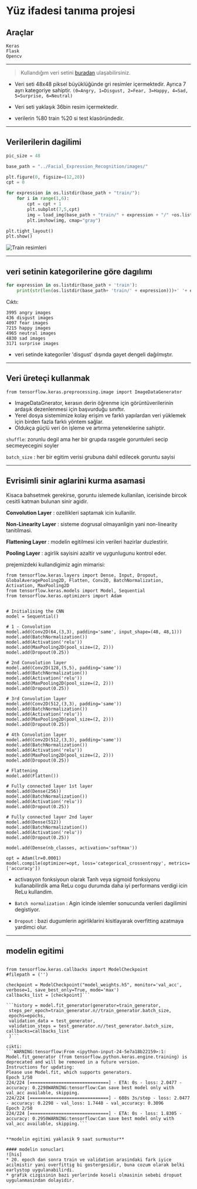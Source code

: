 # Yüz ifadesi tanıma projesi
## Araçlar
```
Keras
Flask
Opencv
```

---  

 > Kullandığım veri setini [buradan](https://www.kaggle.com/msambare/fer2013) ulaşabilirsiniz.

* Veri seti 48x48 piksel büyüklüğünde gri resimler içermektedir. Ayrıca 7 ayrı kategoriye sahiptir. `(0=Angry, 1=Disgust, 2=Fear, 3=Happy, 4=Sad, 5=Surprise, 6=Neutral)`

* Veri seti yaklaşık 36bin resim içermektedir.

- verilerin %80 train %20 si test klasöründedir.

---

## Verilerilerin dagilimi 
```python
pic_size = 48

base_path = "../Facial_Expression_Recognition/images/"

plt.figure(0, figsize=(12,20))
cpt = 0

for expression in os.listdir(base_path + "train/"):
    for i in range(1,6):
        cpt = cpt + 1
        plt.subplot(7,5,cpt)
        img = load_img(base_path + "train/" + expression + "/" +os.listdir(base_path + "train/" + expression)[i], target_size=(pic_size, pic_size))
        plt.imshow(img, cmap="gray")

plt.tight_layout()
plt.show()
```
![Train resimleri]()

---
## veri setinin kategorilerine göre dagılımı

```Python
for expression in os.listdir(base_path + 'train'):
    print(str(len(os.listdir(base_path+ 'train/' + expression)))+' '+ expression+' images')
```
Cıktı:
```
3995 angry images
436 disgust images
4097 fear images
7215 happy images
4965 neutral images
4830 sad images
3171 surprise images
```
* veri setinde kategoriler 'disgust' dışında gayet dengeli dağılmıştır.

---

## Veri üreteçi kullanmak

`from tensorflow.keras.preprocessing.image import ImageDataGenerator`

- ImageDataGnerator, kerasın derin öğrenme için görüntüverilerinin ardaşık dezenlenmesi için başvurduğu sınıftır.
- Yerel dosya sistemimize kolay erişim ve farklı yapılardan veri yüklemek için birden fazla farklı yöntem sağlar.
- Oldukça güçlü veri ön işleme ve artırma yeteneklerine sahiptir.

`shuffle`: zorunlu degil ama her bir grupda rasgele goruntuleri secip secmeyecegini soyler

`batch_size` : her bir egitim verisi grubuna dahil edilecek goruntu sayisi

---

## Evrisimli sinir aglarini kurma asamasi
Kisaca bahsetmek gerekirse, 
goruntu islemede kullanilan, icerisinde bircok cesitli katman bulunan sinir agidir.

**Convolution Layer** : ozellikleri saptamak icin kullanilir.


**Non-Linearity Layer** : sisteme dogrusal olmayanligin yani non-linearity tanitilmasi.


**Flattening Layer** : modelin egitilmesi icin verileri hazirlar duzlestirir. 


**Pooling Layer** : agirlik sayisini azaltir ve uygunlugunu kontrol eder.


prejemizdeki kullandigimiz agin mimarisi:

```
from tensorflow.keras.layers import Dense, Input, Dropout, GlobalAveragePooling2D, Flatten, Conv2D, BatchNormalization, Activation, MaxPooling2D
from tensorflow.keras.models import Model, Sequential
from tensorflow.keras.optimizers import Adam


# Initialising the CNN
model = Sequential()

# 1 - Convolution
model.add(Conv2D(64,(3,3), padding='same', input_shape=(48, 48,1)))
model.add(BatchNormalization())
model.add(Activation('relu'))
model.add(MaxPooling2D(pool_size=(2, 2)))
model.add(Dropout(0.25))

# 2nd Convolution layer
model.add(Conv2D(128,(5,5), padding='same'))
model.add(BatchNormalization())
model.add(Activation('relu'))
model.add(MaxPooling2D(pool_size=(2, 2)))
model.add(Dropout(0.25))

# 3rd Convolution layer
model.add(Conv2D(512,(3,3), padding='same'))
model.add(BatchNormalization())
model.add(Activation('relu'))
model.add(MaxPooling2D(pool_size=(2, 2)))
model.add(Dropout(0.25))

# 4th Convolution layer
model.add(Conv2D(512,(3,3), padding='same'))
model.add(BatchNormalization())
model.add(Activation('relu'))
model.add(MaxPooling2D(pool_size=(2, 2)))
model.add(Dropout(0.25))

# Flattening
model.add(Flatten())

# Fully connected layer 1st layer
model.add(Dense(256))
model.add(BatchNormalization())
model.add(Activation('relu'))
model.add(Dropout(0.25))

# Fully connected layer 2nd layer
model.add(Dense(512))
model.add(BatchNormalization())
model.add(Activation('relu'))
model.add(Dropout(0.25))

model.add(Dense(nb_classes, activation='softmax'))

opt = Adam(lr=0.0001)
model.compile(optimizer=opt, loss='categorical_crossentropy', metrics=['accuracy'])
```
- activasyon fonksiyoun olarak Tanh veya sigmoid fonksiyonu kullanabilirdik ama ReLu cogu durumda daha iyi performans verdigi icin ReLu kullandim.

- `Batch normalization` : Agin icinde islemler sonucunda verileri dagilimini degistiyor.


- `Dropout` : bazi dugumlerin agirliklarini kisitlayarak overfitting azatmaya yardimci olur.

---

## modelin egitimi
```epochs = 50

from tensorflow.keras.callbacks import ModelCheckpoint
#filepath = ('')

checkpoint = ModelCheckpoint("model_weights.h5", monitor='val_acc', verbose=1, save_best_only=True, mode='max')
callbacks_list = [checkpoint]```

```history = model.fit_generator(generator=train_generator,
 steps_per_epoch=train_generator.n//train_generator.batch_size,
 epochs=epochs,
 validation_data = test_generator,
 validation_steps = test_generator.n//test_generator.batch_size,  callbacks=callbacks_list
 )```

cikti:
```WARNING:tensorflow:From <ipython-input-24-5e7a18b22159>:1: Model.fit_generator (from tensorflow.python.keras.engine.training) is deprecated and will be removed in a future version.
Instructions for updating:
Please use Model.fit, which supports generators.
Epoch 1/50
224/224 [==============================] - ETA: 0s - loss: 2.0477 - accuracy: 0.2298WARNING:tensorflow:Can save best model only with val_acc available, skipping.
224/224 [==============================] - 608s 3s/step - loss: 2.0477 - accuracy: 0.2298 - val_loss: 1.7448 - val_accuracy: 0.3096
Epoch 2/50
224/224 [==============================] - ETA: 0s - loss: 1.8305 - accuracy: 0.2950WARNING:tensorflow:Can save best model only with val_acc available, skipping.```


**modelin egitimi yaklasik 9 saat surmustur**

#### modelin sonuclari
![his]
* 20. epoch dan sonra train ve validation arasindaki fark iyice acilmistir yani overfittig bi gostergesidir, buna cozum olarak belki earlystop uygulanabilirdi. 
* grafik cizgisinin bazi yerlerinde koseli olmasinin sebebi dropuot uygulanmasindan dolayidir.